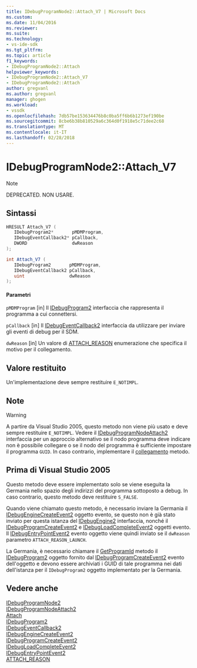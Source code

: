 ```yaml
---
title: IDebugProgramNode2::Attach_V7 | Microsoft Docs
ms.custom: 
ms.date: 11/04/2016
ms.reviewer: 
ms.suite: 
ms.technology:
- vs-ide-sdk
ms.tgt_pltfrm: 
ms.topic: article
f1_keywords:
- IDebugProgramNode2::Attach
helpviewer_keywords:
- IDebugProgramNode2::Attach_V7
- IDebugProgramNode2::Attach
author: gregvanl
ms.author: gregvanl
manager: ghogen
ms.workload:
- vssdk
ms.openlocfilehash: 7db57be153634476b8c0ba5ff6b6b1273ef190be
ms.sourcegitcommit: 8cbe6b38b810529a6c364d0f1918e5c71dee2c68
ms.translationtype: MT
ms.contentlocale: it-IT
ms.lasthandoff: 02/28/2018
---
```

# <a name="idebugprogramnode2attachv7"></a>IDebugProgramNode2::Attach_V7

> [!Note]
> DEPRECATED. NON USARE.

## <a name="syntax"></a>Sintassi

```cpp
HRESULT Attach_V7 (
   IDebugProgram2*       pMDMProgram,
   IDebugEventCallback2* pCallback,
   DWORD                 dwReason
);
```

```csharp
int Attach_V7 (
   IDebugProgram2       pMDMProgram,
   IDebugEventCallback2 pCallback,
   uint                 dwReason
);
```

#### <a name="parameters"></a>Parametri

`pMDMProgram` [in] Il [IDebugProgram2](../../../extensibility/debugger/reference/idebugprogram2.md) interfaccia che rappresenta il programma a cui connettersi.

 `pCallback` [in] Il [IDebugEventCallback2](../../../extensibility/debugger/reference/idebugeventcallback2.md) interfaccia da utilizzare per inviare gli eventi di debug per il SDM.

 `dwReason` [in] Un valore di [ATTACH_REASON](../../../extensibility/debugger/reference/attach-reason.md) enumerazione che specifica il motivo per il collegamento.

## <a name="return-value"></a>Valore restituito

Un'implementazione deve sempre restituire `E_NOTIMPL`.

## <a name="remarks"></a>Note

> [!WARNING]
> A partire da Visual Studio 2005, questo metodo non viene più usato e deve sempre restituire `E_NOTIMPL`. Vedere il [IDebugProgramNodeAttach2](../../../extensibility/debugger/reference/idebugprogramnodeattach2.md) interfaccia per un approccio alternativo se il nodo programma deve indicare non è possibile collegare o se il nodo del programma è sufficiente impostare il programma `GUID`. In caso contrario, implementare il [collegamento](../../../extensibility/debugger/reference/idebugengine2-attach.md) metodo.

## <a name="prior-to-visual-studio-2005"></a>Prima di Visual Studio 2005

Questo metodo deve essere implementato solo se viene eseguita la Germania nello spazio degli indirizzi del programma sottoposto a debug. In caso contrario, questo metodo deve restituire `S_FALSE`.

Quando viene chiamato questo metodo, è necessario inviare la Germania il [IDebugEngineCreateEvent2](../../../extensibility/debugger/reference/idebugenginecreateevent2.md) oggetto evento, se questo non è già stato inviato per questa istanza del [IDebugEngine2](../../../extensibility/debugger/reference/idebugengine2.md) interfaccia, nonché il [ IDebugProgramCreateEvent2](../../../extensibility/debugger/reference/idebugprogramcreateevent2.md) e [IDebugLoadCompleteEvent2](../../../extensibility/debugger/reference/idebugloadcompleteevent2.md) oggetti evento. Il [IDebugEntryPointEvent2](../../../extensibility/debugger/reference/idebugentrypointevent2.md) evento oggetto viene quindi inviato se il `dwReason` parametro `ATTACH_REASON_LAUNCH`.

La Germania, è necessario chiamare il [GetProgramId](../../../extensibility/debugger/reference/idebugprogram2-getprogramid.md) metodo il [IDebugProgram2](../../../extensibility/debugger/reference/idebugprogram2.md) oggetto fornito dal [IDebugProgramCreateEvent2](../../../extensibility/debugger/reference/idebugprogramcreateevent2.md) evento dell'oggetto e devono essere archiviati i GUID di tale programma nei dati dell'istanza per il `IDebugProgram2` oggetto implementato per la Germania.

## <a name="see-also"></a>Vedere anche

[IDebugProgramNode2](../../../extensibility/debugger/reference/idebugprogramnode2.md)  
[IDebugProgramNodeAttach2](../../../extensibility/debugger/reference/idebugprogramnodeattach2.md)  
[Attach](../../../extensibility/debugger/reference/idebugengine2-attach.md)  
[IDebugProgram2](../../../extensibility/debugger/reference/idebugprogram2.md)  
[IDebugEventCallback2](../../../extensibility/debugger/reference/idebugeventcallback2.md)  
[IDebugEngineCreateEvent2](../../../extensibility/debugger/reference/idebugenginecreateevent2.md)  
[IDebugProgramCreateEvent2](../../../extensibility/debugger/reference/idebugprogramcreateevent2.md)  
[IDebugLoadCompleteEvent2](../../../extensibility/debugger/reference/idebugloadcompleteevent2.md)  
[IDebugEntryPointEvent2](../../../extensibility/debugger/reference/idebugentrypointevent2.md)  
[ATTACH_REASON](../../../extensibility/debugger/reference/attach-reason.md)